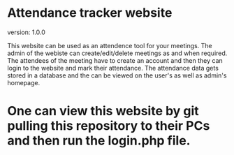 # Attendance tracker website 
version: 1.0.0

This website can be used as an attendence tool for your meetings. The admin of the webiste can create/edit/delete meetings as and when required. The attendees of the meeting have to create an account and then they can login to the website and mark their attendance. The attendance data gets stored in a database and the can be viewed on the user's as well as admin's homepage.

# One can view this website by git pulling this repository to their PCs and then run the login.php file.

